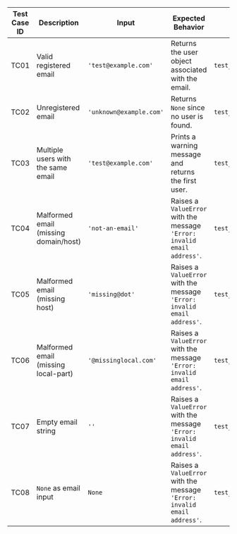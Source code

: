 | **Test Case ID** | **Description**                              | **Input**                     | **Expected Behavior**                                                                 | **Test Method**                  |
|-------------------|----------------------------------------------|-------------------------------|--------------------------------------------------------------------------------------|----------------------------------|
| TC01             | Valid registered email                      | `'test@example.com'`          | Returns the user object associated with the email.                                   | `test_valid_registered_email`   |
| TC02             | Unregistered email                          | `'unknown@example.com'`       | Returns `None` since no user is found.                                              | `test_unregistered_email`        |
| TC03             | Multiple users with the same email          | `'test@example.com'`          | Prints a warning message and returns the first user.                                | `test_multiple_users_found`     |
| TC04             | Malformed email (missing domain/host)        | `'not-an-email'`              | Raises a `ValueError` with the message `'Error: invalid email address'`.            | `test_malformed_email`           |
| TC05             | Malformed email (missing host)               | `'missing@dot'`               | Raises a `ValueError` with the message `'Error: invalid email address'`.            | `test_malformed_email`           |
| TC06             | Malformed email (missing local-part)         | `'@missinglocal.com'`         | Raises a `ValueError` with the message `'Error: invalid email address'`.            | `test_malformed_email`           |
| TC07             | Empty email string                          | `''`                          | Raises a `ValueError` with the message `'Error: invalid email address'`.            | `test_empty_email`               |
| TC08             | `None` as email input                       | `None`                        | Raises a `ValueError` with the message `'Error: invalid email address'`.            | `test_none_email`                |